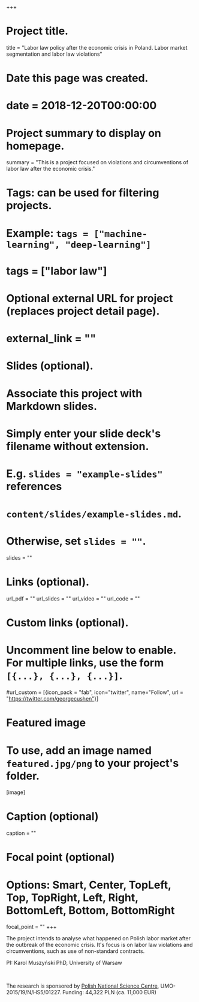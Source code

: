 +++
# Project title.
title = "Labor law policy after the economic crisis in Poland. Labor market segmentation and labor law violations"

# Date this page was created.
# date = 2018-12-20T00:00:00

# Project summary to display on homepage.
summary = "This is a project focused on violations and circumventions of labor law after the economic crisis."

# Tags: can be used for filtering projects.
# Example: `tags = ["machine-learning", "deep-learning"]`
# tags = ["labor law"]

# Optional external URL for project (replaces project detail page).
# external_link = ""

# Slides (optional).
#   Associate this project with Markdown slides.
#   Simply enter your slide deck's filename without extension.
#   E.g. `slides = "example-slides"` references 
#   `content/slides/example-slides.md`.
#   Otherwise, set `slides = ""`.
slides = ""

# Links (optional).
url_pdf = ""
url_slides = ""
url_video = ""
url_code = ""

# Custom links (optional).
#   Uncomment line below to enable. For multiple links, use the form `[{...}, {...}, {...}]`.
#url_custom = [{icon_pack = "fab", icon="twitter", name="Follow", url = "https://twitter.com/georgecushen"}]

# Featured image
# To use, add an image named `featured.jpg/png` to your project's folder. 
[image]
  # Caption (optional)
  caption = ""
  
  # Focal point (optional)
  # Options: Smart, Center, TopLeft, Top, TopRight, Left, Right, BottomLeft, Bottom, BottomRight
  focal_point = ""
+++

The project intends to analyse what happened on Polish labor market after the outbreak of the economic crisis. It's focus is on labor law violations and circumventions, such as use of non-standard contracts.

PI: Karol Muszyński PhD, University of Warsaw

<br/>

The research is sponsored by [Polish National Science Centre](https://www.ncn.gov.pl/), UMO-2015/19/N/HS5/01227. Funding: 44,322 PLN (ca. 11,000 EUR)
